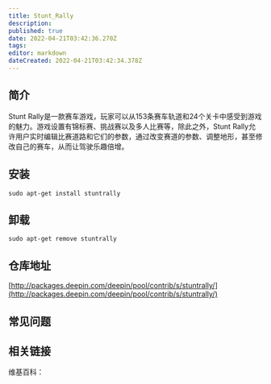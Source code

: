 ```yaml
---
title: Stunt_Rally
description: 
published: true
date: 2022-04-21T03:42:36.270Z
tags: 
editor: markdown
dateCreated: 2022-04-21T03:42:34.378Z
---
```


## 简介

Stunt Rally是一款赛车游戏，玩家可以从153条赛车轨道和24个关卡中感受到游戏的魅力。游戏设置有锦标赛、挑战赛以及多人比赛等，除此之外，Stunt Rally允许用户实时编辑比赛道路和它们的参数，通过改变赛道的参数、调整地形，甚至修改自己的赛车，从而让驾驶乐趣倍增。

## 安装

`sudo apt-get install stuntrally`

## 卸载

`sudo apt-get remove stuntrally`

## 仓库地址

[http://packages.deepin.com/deepin/pool/contrib/s/stuntrally/](http://packages.deepin.com/deepin/pool/contrib/s/stuntrally/)


## 常见问题


## 相关链接

维基百科：